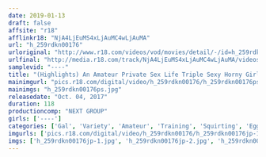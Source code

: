 ```yaml
---
date: 2019-01-13
draft: false
affsite: "r18"
afflinkr18: "NjA4LjEuMS4xLjAuMC4wLjAuMA"
url: "h_259rdkn00176"
urloriginal: "http://www.r18.com/videos/vod/movies/detail/-/id=h_259rdkn00176"
urlfinal: "http://media.r18.com/track/NjA4LjEuMS4xLjAuMC4wLjAuMA/videos/vod/movies/detail/-/id=h_259rdkn00176"
samplevid: "----"
title: "(Highlights) An Amateur Private Sex Life Triple Sexy Horny Girls"
mainimgurl: "pics.r18.com/digital/video/h_259rdkn00176/h_259rdkn00176ps.jpg"
mainimgs: "h_259rdkn00176ps.jpg"
releasedate: "Oct. 04, 2017"
duration: 118
productioncomp: "NEXT GROUP"
girls: ['----']
categories: ['Gal', 'Variety', 'Amateur', 'Training', 'Squirting', 'Egg Vibrator', 'Compilation']
imgurls: ['pics.r18.com/digital/video/h_259rdkn00176/h_259rdkn00176jp-1.jpg', 'pics.r18.com/digital/video/h_259rdkn00176/h_259rdkn00176jp-2.jpg', 'pics.r18.com/digital/video/h_259rdkn00176/h_259rdkn00176jp-3.jpg', 'pics.r18.com/digital/video/h_259rdkn00176/h_259rdkn00176jp-4.jpg', 'pics.r18.com/digital/video/h_259rdkn00176/h_259rdkn00176jp-5.jpg', 'pics.r18.com/digital/video/h_259rdkn00176/h_259rdkn00176jp-6.jpg', 'pics.r18.com/digital/video/h_259rdkn00176/h_259rdkn00176jp-7.jpg', 'pics.r18.com/digital/video/h_259rdkn00176/h_259rdkn00176jp-8.jpg', 'pics.r18.com/digital/video/h_259rdkn00176/h_259rdkn00176jp-9.jpg', 'pics.r18.com/digital/video/h_259rdkn00176/h_259rdkn00176jp-10.jpg', 'pics.r18.com/digital/video/h_259rdkn00176/h_259rdkn00176jp-11.jpg', 'pics.r18.com/digital/video/h_259rdkn00176/h_259rdkn00176jp-12.jpg', 'pics.r18.com/digital/video/h_259rdkn00176/h_259rdkn00176jp-13.jpg', 'pics.r18.com/digital/video/h_259rdkn00176/h_259rdkn00176jp-14.jpg', 'pics.r18.com/digital/video/h_259rdkn00176/h_259rdkn00176jp-15.jpg', 'pics.r18.com/digital/video/h_259rdkn00176/h_259rdkn00176jp-16.jpg', 'pics.r18.com/digital/video/h_259rdkn00176/h_259rdkn00176jp-17.jpg', 'pics.r18.com/digital/video/h_259rdkn00176/h_259rdkn00176jp-18.jpg', 'pics.r18.com/digital/video/h_259rdkn00176/h_259rdkn00176jp-19.jpg', 'pics.r18.com/digital/video/h_259rdkn00176/h_259rdkn00176jp-20.jpg']
imgs: ['h_259rdkn00176jp-1.jpg', 'h_259rdkn00176jp-2.jpg', 'h_259rdkn00176jp-3.jpg', 'h_259rdkn00176jp-4.jpg', 'h_259rdkn00176jp-5.jpg', 'h_259rdkn00176jp-6.jpg', 'h_259rdkn00176jp-7.jpg', 'h_259rdkn00176jp-8.jpg', 'h_259rdkn00176jp-9.jpg', 'h_259rdkn00176jp-10.jpg', 'h_259rdkn00176jp-11.jpg', 'h_259rdkn00176jp-12.jpg', 'h_259rdkn00176jp-13.jpg', 'h_259rdkn00176jp-14.jpg', 'h_259rdkn00176jp-15.jpg', 'h_259rdkn00176jp-16.jpg', 'h_259rdkn00176jp-17.jpg', 'h_259rdkn00176jp-18.jpg', 'h_259rdkn00176jp-19.jpg', 'h_259rdkn00176jp-20.jpg']
---
```

